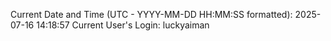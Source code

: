 Current Date and Time (UTC - YYYY-MM-DD HH:MM:SS formatted): 2025-07-16 14:18:57
Current User's Login: luckyaiman
